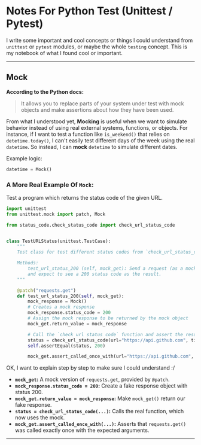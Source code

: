 # Notes For Python Test (Unittest / Pytest)
I write some important and cool concepts or things I could understand from `unittest` or `pytest` modules, or maybe the whole `testing` concept. This is my notebook of what I found cool or important.

---

## Mock
**According to the Python docs:**
> It allows you to replace parts of your system under test with mock objects and make assertions about how they have been used.

From what I understood yet, **Mocking** is useful when we want to simulate behavior instead of using real external systems, functions, or objects. For instance, if I want to test a function like `is_weekend()` that relies on `detetime.today()`, I can't easily test different days of the week using the real `datetime`.
So instead, I can **mock** `detetime` to simulate different dates.

Example logic:
```python
datetime = Mock()
```

### A More Real Example Of `Mock`:
Test a program which returns the status code of the given URL.

```python
import unittest
from unittest.mock import patch, Mock

from status_code.check_status_code import check_url_status_code


class TestURLStatus(unittest.TestCase):
    """
    Test class for test different status codes from `check_url_status_code` method.

    Methods:
        test_url_status_200 (self, mock_get): Send a request (as a mock) to a valid URL,
        and expect to see a 200 status code as the result.
    """

    @patch("requests.get")
    def test_url_status_200(self, mock_get):
        mock_response = Mock()
        # Creates a mock response
        mock_response.status_code = 200
        # Assign the mock response to be returned by the mock object
        mock_get.return_value = mock_response

        # Call the `check url status code` function and assert the result
        status = check_url_status_code(url="https://api.github.com", timeout=10)
        self.assertEqual(status, 200)

        mock_get.assert_called_once_with(url="https://api.github.com", timeout=10)
```

OK, I want to explain step by step to make sure I could understand :/

- **`mock_get`:**  A mock version of `requests.get`, provided by `@patch`.
- **`mock_response.status_code = 200`:** Create a fake response object with status 200.
- **`mock_get.return_value = mock_response`:** Make `mock_get()` return our fake response.
- **`status = check_url_status_code(...)`:** Calls the real function, which now uses the mock.
- **`mock_get.assert_called_once_with(...)`:** Asserts that `requests.get()` was called exactly once with the expected arguments.

---
